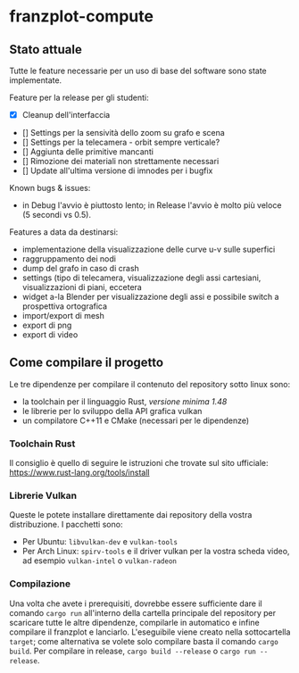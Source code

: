 # franzplot-compute

## Stato attuale

Tutte le feature necessarie per un uso di base del software sono state implementate.

Feature per la release per gli studenti:
- [x] Cleanup dell'interfaccia
- [] Settings per la sensività dello zoom su grafo e scena
- [] Settings per la telecamera - orbit sempre verticale?
- [] Aggiunta delle primitive mancanti
- [] Rimozione dei materiali non strettamente necessari
- [] Update all'ultima versione di imnodes per i bugfix

Known bugs & issues:
- in Debug l'avvio è piuttosto lento; in Release l'avvio è molto più veloce (5 secondi vs 0.5).

Features a data da destinarsi:
- implementazione della visualizzazione delle curve u-v sulle superfici
- raggruppamento dei nodi
- dump del grafo in caso di crash
- settings (tipo di telecamera, visualizzazione degli assi cartesiani, visualizzazioni di piani, eccetera
- widget a-la Blender per visualizzazione degli assi e possibile switch a prospettiva ortografica
- import/export di mesh
- export di png
- export di video

## Come compilare il progetto

Le tre dipendenze per compilare il contenuto del repository sotto linux sono:
- la toolchain per il linguaggio Rust, *versione minima 1.48*
- le librerie per lo sviluppo della API grafica vulkan
- un compilatore C++11 e CMake (necessari per le dipendenze)

### Toolchain Rust
Il consiglio è quello di seguire le istruzioni che trovate sul sito ufficiale: https://www.rust-lang.org/tools/install

### Librerie Vulkan
Queste le potete installare direttamente dai repository della vostra distribuzione. I pacchetti sono:
- Per Ubuntu: `libvulkan-dev` e `vulkan-tools`
- Per Arch Linux: `spirv-tools` e il driver vulkan per la vostra scheda video, ad esempio `vulkan-intel` o `vulkan-radeon`

### Compilazione
Una volta che avete i prerequisiti, dovrebbe essere sufficiente dare il comando `cargo run` all'interno della cartella principale del repository per scaricare tutte le altre dipendenze, compilarle in automatico e infine compilare il franzplot e lanciarlo. L'eseguibile viene creato nella sottocartella `target`; come alternativa se volete solo compilare basta il comando `cargo build`.
Per compilare in release, `cargo build --release` o `cargo run --release`.
